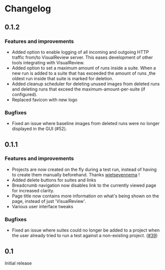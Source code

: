 # Changelog

## 0.1.2

### Features and improvements
* Added option to enable logging of all incoming and outgoing HTTP traffic from/to VisualReview server. This eases development
 of other tools integrating with VisualReview.
* Added option to set a maximum amount of runs inside a suite. When a new run is added to a suite that has exceeded the amount of runs
  ,the oldest run inside that suite is marked for deletion.
* Added cleanup scheduler for deleting unused images from deleted runs and deleting runs that exceed the maximum-amount-per-suite (if configured).
* Replaced favicon with new logo

### Bugfixes
* Fixed an issue where baseline images from deleted runs were no longer displayed in the GUI (#52).

## 0.1.1

### Features and improvements
* Projects are now created on the fly during a test run, instead of having to create them manually beforehand. Thanks [wietsevennema](https://github.com/wietsevenema) !
* Added delete buttons for suites and links
* Breadcrumb navigation now disables link to the currently viewed page for increased clarity.
* Page title now contains more information on what's being shown on the page, instead of just 'VisualReview'.
* Various user interface tweaks

### Bugfixes
* Fixed an issue where suites could no longer be added to a project when the user already tried to run a test against a non-existing project. ([#39](https://github.com/xebia/VisualReview/issues/39))


## 0.1
Initial release


